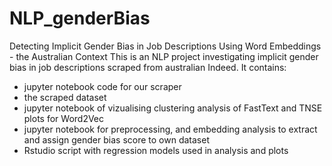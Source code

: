 # NLP_genderBias
Detecting Implicit Gender Bias in Job Descriptions Using Word Embeddings - the Australian Context
This is an NLP project investigating implicit gender bias in job descriptions scraped from australian Indeed. 
It contains: 
- jupyter notebook code for our scraper 
- the scraped dataset
- jupyter notebook of vizualising clustering analysis of FastText and TNSE plots for Word2Vec 
- jupyter notebook for preprocessing, and embedding analysis to extract and assign gender bias score to own dataset 
- Rstudio script with regression models used in analysis and plots 
